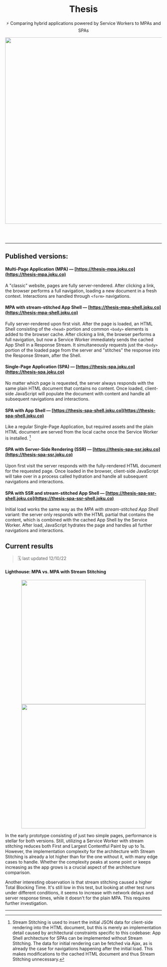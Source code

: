 <div align=center>
<h1 align=center>Thesis</h1>

<p align=center>⚡ Comparing hybrid applications powered by Service Workers to MPAs and SPAs</p>

<p align=center><img width=600 src=https://user-images.githubusercontent.com/30421456/191315428-b6c14329-9528-47c8-a3d4-26e8c468e39d.png></p>
</div>

<br>
<br>

---

## Published versions:

#### Multi-Page Application (MPA) — [https://thesis-mpa.joku.co](https://thesis-mpa.joku.co)

A "classic" website, pages are fully server-rendered. After clicking a link, the browser performs a full navigation, loading a new document in a fresh context. Interactions are handled through `<form>` navigations.

<!--

#### Hydrated MPA — [https://thesis-mpa.joku.co](https://thesis-mpa.joku.co)

Fully server-rendered, clicking a link performs a full navigation. Instead of using `<form>`, pages are made interactive through client-side JavaScript in a process called "hydration" and operations happen through async `fetch` requests.

-->

#### MPA with stream-stitched App Shell — [https://thesis-mpa-shell.joku.co](https://thesis-mpa-shell.joku.co)

Fully server-rendered upon first visit. After the page is loaded, an HTML Shell consisting of the `<head>` portion and common `<body>` elements is added to the browser cache. After clicking a link, the browser performs a full navigation, but now a Service Worker immediately sends the cached App Shell in a Response Stream. It simultaneously requests just the `<body>` portion of the loaded page from the server and "stitches" the response into the Response Stream, after the Shell.

#### Single-Page Application (SPA) — [https://thesis-spa.joku.co](https://thesis-spa.joku.co)

No matter which page is requested, the server always responds with the same plain HTML document that contains no content. Once loaded, client-side JavaScript will populate the document with content and handle all subsequent navigations and interactions.

#### SPA with App Shell — [https://thesis-spa-shell.joku.co](https://thesis-spa-shell.joku.co)

Like a regular Single-Page Application, but required assets and the plain HTML document are served from the local cache once the Service Worker is installed. [^1]

#### SPA with Server-Side Rendering (SSR) — [https://thesis-spa-ssr.joku.co](https://thesis-spa-ssr.joku.co)

Upon first visit the server responds with the fully-rendered HTML document for the requested page. Once loaded in the browser, client-side JavaScript will take over in a process called hydration and handle all subsequent navigations and interactions.

#### SPA with SSR and stream-stitched App Shell — [https://thesis-spa-ssr-shell.joku.co](https://thesis-spa-ssr-shell.joku.co)

Initial load works the same way as the _MPA with stream-stitched App Shell_ variant: the server only responds with the HTML partial that contains the content, which is combined with the cached App Shell by the Service Worker. After load, JavaScript hydrates the page and handles all further navigations and interactions.

## Current results

> 🗓️ last updated 12/10/22

#### Lighthouse: MPA vs. MPA with Stream Stitching

<div align=center>
<p align="center">
<img width="400px" src="https://user-images.githubusercontent.com/30421456/195812208-fe905493-5b09-45f3-a275-6e8a4947a914.png">
<img width="400px" src="https://user-images.githubusercontent.com/30421456/195812231-7406442a-9d12-413f-ba66-7cdc2f2543b3.png">
</p>
</div>

In the early prototype consisting of just two simple pages, performance is stellar for both versions. Still, utilizing a Service Worker with stream stitching reduces both First and Largest Contentful Paint by up to 1s. However, the implementation complexity for the architecture with Stream Stitching is already a lot higher than for the one without it, with many edge cases to handle. Whether the complexity peaks at some point or keeps increasing as the app grows is a crucial aspect of the architecture comparison.

Another interesting observation is that stream stitching caused a higher Total Blocking Time. It's still low in this test, but looking at other test runs under different conditions, it seems to increase with network delays and server response times, while it doesn't for the plain MPA. This requires further investigation.

---

[^1]: Stream Stitching is used to insert the initial JSON data for client-side rendering into the HTML document, but this is merely an implementation detail caused by architectural constraints specific to this codebase: App Shell architecture for SPAs can be implemented without Stream Stitching. The data for initial rendering can be fetched via Ajax, as is already the case for navigations happening after the initial load. This makes modifications to the cached HTML document and thus Stream Stitching unnecessary.
